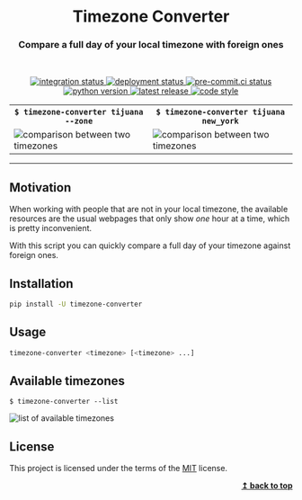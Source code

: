 <div align="center">
  <h1>Timezone Converter</h1>
  <h3>Compare a full day of your local timezone with foreign ones</h3>
  <br>
  <p>
    <a href="https://github.com/ibLeDy/timezone-converter/actions/workflows/integration.yml">
        <img alt="integration status" src="https://github.com/ibLeDy/timezone-converter/actions/workflows/integration.yml/badge.svg" />
    </a>
    <a href="https://github.com/ibLeDy/timezone-converter/actions/workflows/deployment.yml">
        <img alt="deployment status" src="https://github.com/ibLeDy/timezone-converter/actions/workflows/deployment.yml/badge.svg" />
    </a>
    <a href="https://results.pre-commit.ci/latest/github/ibLeDy/timezone-converter/main">
        <img alt="pre-commit.ci status" src="https://results.pre-commit.ci/badge/github/ibLeDy/timezone-converter/main.svg" />
    </a>
    <a href="https://pypi.org/project/timezone-converter/">
        <img alt="python version" src="https://img.shields.io/pypi/pyversions/timezone-converter" />
    </a>
    <a href="https://pypi.org/project/timezone-converter/">
        <img alt="latest release" src="https://img.shields.io/pypi/v/timezone-converter?color=blue" />
    </a>
    <a href="https://github.com/psf/black">
        <img alt="code style" src="https://img.shields.io/badge/code%20style-black-000000.svg" />
    </a>
  </p>
</div>

<div align="center">
  <table>
    <tr>
      <th style="text-align: center;"><code>$ timezone-converter tijuana --zone</code></th>
      <th style="text-align: center;"><code>$ timezone-converter tijuana new_york</code></th>
    </tr>
    <tr>
      <td><img alt="comparison between two timezones" src="https://raw.githubusercontent.com/ibLeDy/timezone-converter/main/.github/assets/tijuana_zone.svg" /></td>
      <td><img alt="comparison between two timezones" src="https://raw.githubusercontent.com/ibLeDy/timezone-converter/main/.github/assets/tijuana_new_york.svg" /></td>
    </tr>
  </table>
</div>

---

## Motivation

When working with people that are not in your local timezone, the available
resources are the usual webpages that only show _one_ hour at a time, which
is pretty inconvenient.

With this script you can quickly compare a full day of your timezone against
foreign ones.

## Installation

```bash
pip install -U timezone-converter
```

## Usage

```bash
timezone-converter <timezone> [<timezone> ...]
```

## Available timezones

`$ timezone-converter --list`

![list of available timezones](https://git.io/JJKGo)

## License

This project is licensed under the terms of the
[MIT](https://choosealicense.com/licenses/mit/) license.

<div align="right">
  <b><a href="#timezone-converter">↥ back to top</a></b>
</div>
